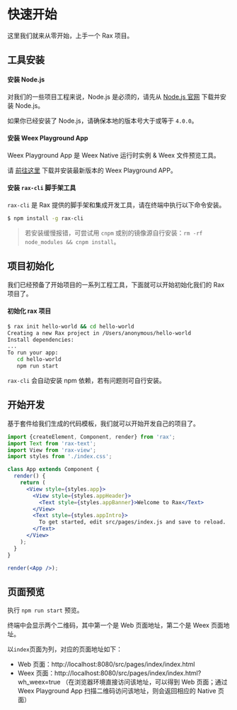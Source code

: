 # 快速开始

这里我们就来从零开始，上手一个 Rax 项目。

## 工具安装

#### 安装 Node.js

对我们的一些项目工程来说，Node.js 是必须的，请先从 [Node.js 官网](https://nodejs.org/) 下载并安装 Node.js。

如果你已经安装了 Node.js，请确保本地的版本号大于或等于 `4.0.0`。

#### 安装 Weex Playground App

Weex Playground App 是 Weex Native 运行时实例 & Weex 文件预览工具。

请 [前往这里](https://weex-project.io/cn/playground.html) 下载并安装最新版本的 Weex Playground APP。

#### 安装 `rax-cli` 脚手架工具

`rax-cli` 是 Rax 提供的脚手架和集成开发工具，请在终端中执行以下命令安装。

```bash
$ npm install -g rax-cli
```

> 若安装缓慢报错，可尝试用 `cnpm` 或别的镜像源自行安装：`rm -rf node_modules && cnpm install`。

## 项目初始化

我们已经预备了开始项目的一系列工程工具，下面就可以开始初始化我们的 Rax 项目了。 

#### 初始化 rax 项目

```bash
$ rax init hello-world && cd hello-world
Creating a new Rax project in /Users/anonymous/hello-world
Install dependencies:
...
To run your app:
   cd hello-world
   npm run start
```

`rax-cli` 会自动安装 npm 依赖，若有问题则可自行安装。

## 开始开发

基于套件给我们生成的代码模板，我们就可以开始开发自己的项目了。

```jsx
import {createElement, Component, render} from 'rax';
import Text from 'rax-text';
import View from 'rax-view';
import styles from './index.css';

class App extends Component {
  render() {
    return (
      <View style={styles.app}>
        <View style={styles.appHeader}>
          <Text style={styles.appBanner}>Welcome to Rax</Text>
        </View>
        <Text style={styles.appIntro}>
          To get started, edit src/pages/index.js and save to reload.
        </Text>
      </View>
    );
  }
}

render(<App />);
```

## 页面预览

执行 `npm run start` 预览。

终端中会显示两个二维码，其中第一个是 Web 页面地址，第二个是 Weex 页面地址。

以`index`页面为列，对应的页面地址如下：

* Web 页面：http://localhost:8080/src/pages/index/index.html
* Weex 页面：http://localhost:8080/src/pages/index/index.html?wh_weex=true （在浏览器环境直接访问该地址，可以得到 Web 页面；通过 Weex Playground App 扫描二维码访问该地址，则会返回相应的 Native 页面）
